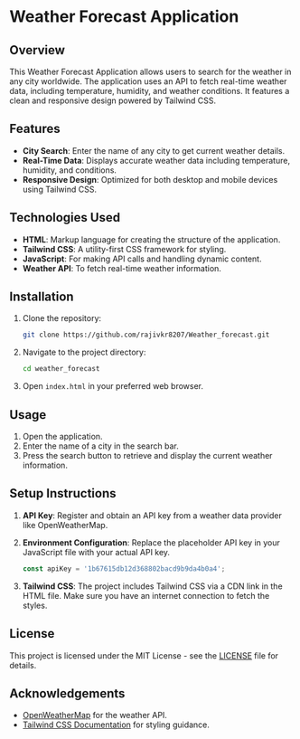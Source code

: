 # Weather Forecast Application

## Overview

This Weather Forecast Application allows users to search for the weather in any city worldwide. The application uses an API to fetch real-time weather data, including temperature, humidity, and weather conditions. It features a clean and responsive design powered by Tailwind CSS.

## Features

- **City Search**: Enter the name of any city to get current weather details.
- **Real-Time Data**: Displays accurate weather data including temperature, humidity, and conditions.
- **Responsive Design**: Optimized for both desktop and mobile devices using Tailwind CSS.

## Technologies Used

- **HTML**: Markup language for creating the structure of the application.
- **Tailwind CSS**: A utility-first CSS framework for styling.
- **JavaScript**: For making API calls and handling dynamic content.
- **Weather API**: To fetch real-time weather information.

## Installation

1. Clone the repository:
    ```bash
    git clone https://github.com/rajivkr8207/Weather_forecast.git
    ```
2. Navigate to the project directory:
    ```bash
    cd weather_forecast
    ```
3. Open `index.html` in your preferred web browser.

## Usage

1. Open the application.
2. Enter the name of a city in the search bar.
3. Press the search button to retrieve and display the current weather information.

## Setup Instructions

1. **API Key**: Register and obtain an API key from a weather data provider like OpenWeatherMap.
2. **Environment Configuration**: Replace the placeholder API key in your JavaScript file with your actual API key.

    ```javascript
    const apiKey = '1b67615db12d368802bacd9b9da4b0a4';
    ```

3. **Tailwind CSS**: The project includes Tailwind CSS via a CDN link in the HTML file. Make sure you have an internet connection to fetch the styles.


## License

This project is licensed under the MIT License - see the [LICENSE](LICENSE) file for details.

## Acknowledgements

- [OpenWeatherMap](https://openweathermap.org/) for the weather API.
- [Tailwind CSS Documentation](https://tailwindcss.com/docs) for styling guidance.
